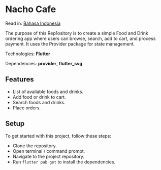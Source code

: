 # Nacho Cafe

Read in: [Bahasa Indonesia](README_ID.md)

The purpose of this Rep1ository is to create a simple Food and Drink ordering app where users can browse, search, add to cart, and process payment. It uses the Provider package for state management.

Technologies: **Flutter**

Dependencies: **provider**, **flutter_svg**

## Features

- List of available foods and drinks.
- Add food or drink to cart.
- Search foods and drinks.
- Place orders.

## Setup

To get started with this project, follow these steps:

- Clone the repository.
- Open terminal / command prompt.
- Navigate to the project repository.
- Run `flutter pub get` to install the dependencies.
